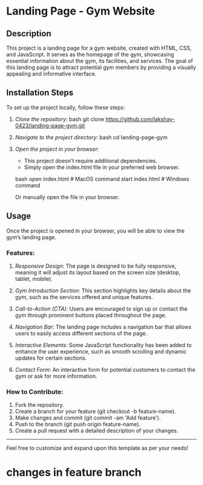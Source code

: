 # Landing Page - Gym Website

## Description

This project is a landing page for a gym website, created with HTML, CSS, and JavaScript. It serves as the homepage of the gym, showcasing essential information about the gym, its facilities, and services. The goal of this landing page is to attract potential gym members by providing a visually appealing and informative interface.

## Installation Steps

To set up the project locally, follow these steps:

1. *Clone the repository*:
    bash
    git clone https://github.com/lakshay-0423/landing-page-gym.git
    

2. *Navigate to the project directory*:
    bash
    cd landing-page-gym
    

3. *Open the project in your browser*:
    - This project doesn't require additional dependencies.
    - Simply open the index.html file in your preferred web browser.
    
    bash
    open index.html  # MacOS command
    start index.html # Windows command
    

    Or manually open the file in your browser.

## Usage

Once the project is opened in your browser, you will be able to view the gym’s landing page.

### Features:

1. *Responsive Design*: The page is designed to be fully responsive, meaning it will adjust its layout based on the screen size (desktop, tablet, mobile).

2. *Gym Introduction Section*: This section highlights key details about the gym, such as the services offered and unique features.

3. *Call-to-Action (CTA)*: Users are encouraged to sign up or contact the gym through prominent buttons placed throughout the page.

4. *Navigation Bar*: The landing page includes a navigation bar that allows users to easily access different sections of the page.

5. *Interactive Elements*: Some JavaScript functionality has been added to enhance the user experience, such as smooth scrolling and dynamic updates for certain sections.

6. *Contact Form*: An interactive form for potential customers to contact the gym or ask for more information.

### How to Contribute:

1. Fork the repository.
2. Create a branch for your feature (git checkout -b feature-name).
3. Make changes and commit (git commit -am 'Add feature').
4. Push to the branch (git push origin feature-name).
5. Create a pull request with a detailed description of your changes.

---

Feel free to customize and expand upon this template as per your needs!

# changes in feature branch